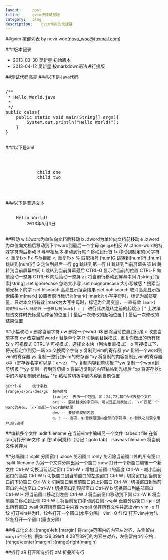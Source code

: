 ```yaml
---
layout:     post
title:      gvim快捷键整理
category:   blog
description:    gvim常用的快捷键
---
```


##gvim 按键列表
   by nova woo(nova_woo@foxmail.com)

###版本记录
* 2013-03-30 吴新星 初始版本
* 2013-04-12 吴新星 按markdown语法进行排版

##测试代码高亮
###以下是Java代码
<pre class="brush: java">

/**
 * Hello World.java
 *
 */
public calss{
    public static void main(String[] args){
        System.out.println("Hello World!");
    }
}

</pre>

###以下是xml
<pre class="brush: xml">

    <root>
        <father>
            <child>child one</child>
            <child>child two</child>
        </father>
    </root>
    
</pre>

###以下是普通文本
<pre class="brush: plain">

    Hello World!
        2013年5月4日

</pre>

##移动
    w		以word为单位向文档后移动
    b		以word为单位向文档前移动
    e		以word为单位向文档后移动到下个word到最后一个字母
    ge		与e相反
    W		以non-word的特殊字符向后移动
    B		与W相反
    $		移动到行尾
    ^		移动到行首
    fx		移动到制定的(x)字符 <; 重复fx>
    Fx		与fx相反 <; 重复Fx>
    %		匹配括号
    [num]G	跳转到[num]行
    :[num]  跳转到[num]行
    G		定位到最后一行
    gg		跳转到第一行
    H		跳转到当前屏幕头部
    M		跳转到当前屏幕中间
    L		跳转到当前屏幕最后
    CTRL-G		显示你当前的位置
    CTRL-F		向前滚动一整屏
    CTRL-B		向后滚动一整屏
    zz		将当前行移动到屏幕中间
    /[string]	搜索[string]
    :set ignorecase	忽略大小写
    :set noignorecase 大小写敏感
    *		搜索当前光标下的字
    :set hlsearch	高亮显示搜索结果
    :set nohlsearch	取消高亮显示搜索结果
    m[mark]		设置当前行标记为[mark]
    |mark为小写字母时，标记为局部变量，只对本文档有效
    |mark为大写字母时，标记为全局变量，一直有效
    `[mark]		跳转到[mark]标记行
                一些默认到[mark] :
                | `	进行此次跳转之前的起跳点
                | “	上次编辑该文件时光标最后停留的位置
                | [	最后一次修改的起始位置
                | ]	最后一次修改的结束位置

##小幅改动
    x		删除当前字符
    dw		删除一个word
    d$		删除当前位置到行尾
    c		改变当前字符
    cw		改变当前word
    r		替换单个字
    R       切换到替换模式
    .		重复你做出的所有修改
    v		可视模式
    CTRL-V		可视模式，选择文本快（列块垂直模式）
    o		可视模式下，将光标定位到另一端
    xp		交换两个字符
    y		复制到vim的寄存器
    yw		复制一个word到vim的寄存器
    yy		复制一整行到vim的寄存器
    "xy		将复制的内容复制到vim的寄存器x中（寄存器名字可以是：a～z）
    "*y		复制内容到剪切板
    "*yw		复制一个word到剪切板
    "*yy		复制一行到剪切板
    p		将最近复制的内容粘帖到光标后
    "xp		将寄存器x中的内容复制到光标后
    "*p		粘帖剪切板中到内容到当前位置
    
    gCtrl-G		统计字数
    {range}s/ori/des/gc  替换命令 
                         {range}--表示一个范围，如：24,72,其中%代表整个文件
                         ori -- 要被替换的字符串，可以是正则表达式，`\<`匹配一个word的开头，`/>`匹配一个word的结尾
                         des -- 要替换成的内容
                         g、c -- 选项，g-替换范围内全部的字符串，c-替换之前要求用户进行选择

##编辑多个文件
    :edit filename	在当前vim中编辑另一个文件
    :tabedit file	在新tab页打开file文件
    gt		在tab间跳转（助记：goto tab）
    :saveas filename  将当前文件另存为<filename>

##分隔窗口
    :split		分隔窗口
    :close 		关闭窗口
    :only		关闭除当前窗口外的所有窗口
    :split filename 为另一个文件分隔出另一个窗口
    :new 		打开一个新窗口编辑一个新文件
    Ctrl-W		切换当前活动窗口
    Ctrl-W +	增加当前窗口的高度
    Ctrl-W -	减小当前窗口的高度
    Ctrl-W h	切换窗口到当前窗口的左边窗口
    Ctrl-W j	切换窗口到当前窗口的下边窗口
    Ctrl-W k	切换窗口到当前窗口的上边窗口
    Ctrl-W l	切换窗口到当前窗口的右边窗口
    Ctrl-W t	切换窗口到顶部窗口
    Ctrl-W b	切换窗口到底部窗口
    Ctrl-W H	将当前窗口移动到左侧
    Ctrl-W J	将当前窗口移动到下侧
    Ctrl-W K	将当前窗口移动到上侧
    Ctrl-W L	将当前窗口移动到右侧
    :vsplit		垂直分隔窗口
    :qall		退出所有窗口
    :wall		保存所有窗口中内容
    :wqall		保存所有文件并退出vim
    vim -o f1 f2	打开vim并为f1、f2各打开一个窗口(水平分隔）
    vim -O f1 f2	打开vim并为f1、f2各打开一个窗口(垂直分隔）

##格式化文本
    :{range}left [margin]   将`range`范围内的内容左对齐，左侧留白`margin`个空格
    |例如 :28,39left 4      28至39行的内容左对齐，左侧留白4个空格
    :{range}center[margin]
    :{range}right[margin]

##折行
    zR          打开所有折行
    zM          折叠所有行

